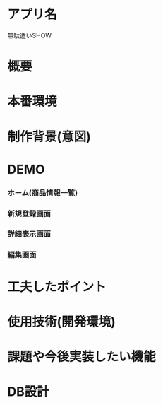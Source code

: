 # アプリ名

無駄遣いSHOW

# 概要<br>

# 本番環境<br>

# 制作背景(意図)<br>

# DEMO<br>

### ホーム(商品情報一覧)

### 新規登録画面

### 詳細表示画面

### 編集画面

# 工夫したポイント<br>

# 使用技術(開発環境)<br>

# 課題や今後実装したい機能<br>

# DB設計<br>